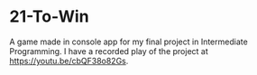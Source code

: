 # 21-To-Win
A game made in console app for my final project in Intermediate Programming.
I have a recorded play of the project at https://youtu.be/cbQF38o82Gs.
